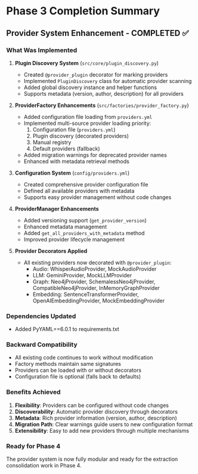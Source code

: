 # Phase 3 Completion Summary

## Provider System Enhancement - COMPLETED ✅

### What Was Implemented

1. **Plugin Discovery System** (`src/core/plugin_discovery.py`)
   - Created `@provider_plugin` decorator for marking providers
   - Implemented `PluginDiscovery` class for automatic provider scanning
   - Added global discovery instance and helper functions
   - Supports metadata (version, author, description) for all providers

2. **ProviderFactory Enhancements** (`src/factories/provider_factory.py`)
   - Added configuration file loading from `providers.yml`
   - Implemented multi-source provider loading priority:
     1. Configuration file (`providers.yml`)
     2. Plugin discovery (decorated providers)
     3. Manual registry
     4. Default providers (fallback)
   - Added migration warnings for deprecated provider names
   - Enhanced with metadata retrieval methods

3. **Configuration System** (`config/providers.yml`)
   - Created comprehensive provider configuration file
   - Defined all available providers with metadata
   - Supports easy provider management without code changes

4. **ProviderManager Enhancements**
   - Added versioning support (`get_provider_version`)
   - Enhanced metadata management
   - Added `get_all_providers_with_metadata` method
   - Improved provider lifecycle management

5. **Provider Decorators Applied**
   - All existing providers now decorated with `@provider_plugin`:
     - Audio: WhisperAudioProvider, MockAudioProvider
     - LLM: GeminiProvider, MockLLMProvider
     - Graph: Neo4jProvider, SchemalessNeo4jProvider, CompatibleNeo4jProvider, InMemoryGraphProvider
     - Embedding: SentenceTransformerProvider, OpenAIEmbeddingProvider, MockEmbeddingProvider

### Dependencies Updated
- Added PyYAML==6.0.1 to requirements.txt

### Backward Compatibility
- All existing code continues to work without modification
- Factory methods maintain same signatures
- Providers can be loaded with or without decorators
- Configuration file is optional (falls back to defaults)

### Benefits Achieved
1. **Flexibility**: Providers can be configured without code changes
2. **Discoverability**: Automatic provider discovery through decorators
3. **Metadata**: Rich provider information (version, author, description)
4. **Migration Path**: Clear warnings guide users to new configuration format
5. **Extensibility**: Easy to add new providers through multiple mechanisms

### Ready for Phase 4
The provider system is now fully modular and ready for the extraction consolidation work in Phase 4.